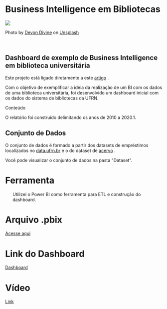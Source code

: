 **<h1>Business Intelligence em Bibliotecas</h1>**

![](https://miro.medium.com/max/12032/0*eWTpUnfJeayibPBD)

Photo by [Devon Divine](https://unsplash.com/@lightrisephoto?utm_source=medium&utm_medium=referral) on [Unsplash](https://unsplash.com/?utm_source=medium&utm_medium=referral)


<br>
<h2>Dashboard de exemplo de Business Intelligence em biblioteca universitária </h2>
<p>Este projeto está ligado diretamente a este <a href="https://franciscofoz.medium.com/business-intelligence-em-bibliotecas-com-power-bi-4065df7b232c" target="_blank">artigo</a> . </p>
  
<p> Com o objetivo de exemplificar a ideia da realização de um BI com os dados de uma biblioteca universitária, foi desenvolvido um dashboard inicial com os dados do sistema de bibliotecas da UFRN.</p>

<p> Conteúdo</p>
<p> O relatório foi construído delimitando os anos de 2010 a 2020.1. </p>


<h2>Conjunto de Dados </h2>
  
<p>O conjunto  de dados é formado a partir dos datasets de empréstimos localizados no <a href="https://dados.ufrn.br/dataset/emprestimos-acervos-das-bibliotecas" target="_blank">data.ufrn.br</a> e o do dataset de <a href="https://dados.ufrn.br/dataset/acervo-biblioteca/resource/e3d3e784-1349-4a8f-ad09-86e893328f9e" target="_blank">acervo</a> . </p>


<p>Você pode visualizar o conjunto de dados na pasta "Dataset". <p/>

<h1>Ferramenta</h1>
<ul> Utilizei o Power BI como ferramenta para ETL e construção do dashboard. </ul>


<h1> </p>Arquivo .pbix </h1>

<a href="https://drive.google.com/file/d/1D8Thkh1lknm9x5Fo9f9XJPRrQCCcogap/view?usp=sharing" target="_blank">Acesse aqui</a>

<h1> </p>Link do Dashboard </h1>

<a href="https://app.powerbi.com/reportEmbed?reportId=8598360d-e736-4d31-9f88-d7c80e779838&autoAuth=true&ctid=b7845ad6-74cd-4782-aea9-57359643b87b&config=eyJjbHVzdGVyVXJsIjoiaHR0cHM6Ly93YWJpLWJyYXppbC1zb3V0aC1iLXByaW1hcnktcmVkaXJlY3QuYW5hbHlzaXMud2luZG93cy5uZXQvIn0%3D" target="_blank">Dashboard</a>

<h1> </p> Vídeo </h1>

[Link](https://youtu.be/rPVQNRotf48)
